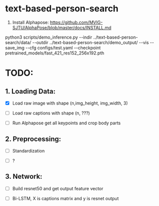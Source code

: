 # text-based-person-search

1. Install Alphapose:
https://github.com/MVIG-SJTU/AlphaPose/blob/master/docs/INSTALL.md



python3 scripts/demo_inference.py --indir ../text-based-person-search/data/ --outdir ../text-based-person-search/demo_output/ --vis --save_img --cfg configs/test.yaml --checkpoint pretrained_models/fast_421_res152_256x192.pth



# TODO:

## 1. Loading Data:

- [x] Load raw image with shape (n,img_height, img_width, 3)

- [ ] Load raw captions with shape (n, ???)

- [ ] Run Alphapose get all keypoints and crop body parts


## 2. Preprocessing:

- [ ] Standardization
- [ ] ?


## 3. Network:

- [ ] Build resnet50 and get output feature vector

- [ ] Bi-LSTM, X is captions matrix and y is resnet output


